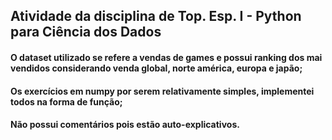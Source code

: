 ## Atividade da disciplina de Top. Esp. I - Python para Ciência dos Dados
#### O dataset utilizado se refere a vendas de games e possui ranking dos mai vendidos considerando venda global, norte américa, europa e japão;
#### Os exercícios em numpy por serem relativamente simples, implementei todos na forma de função;
#### Não possui comentários pois estão auto-explicativos.

